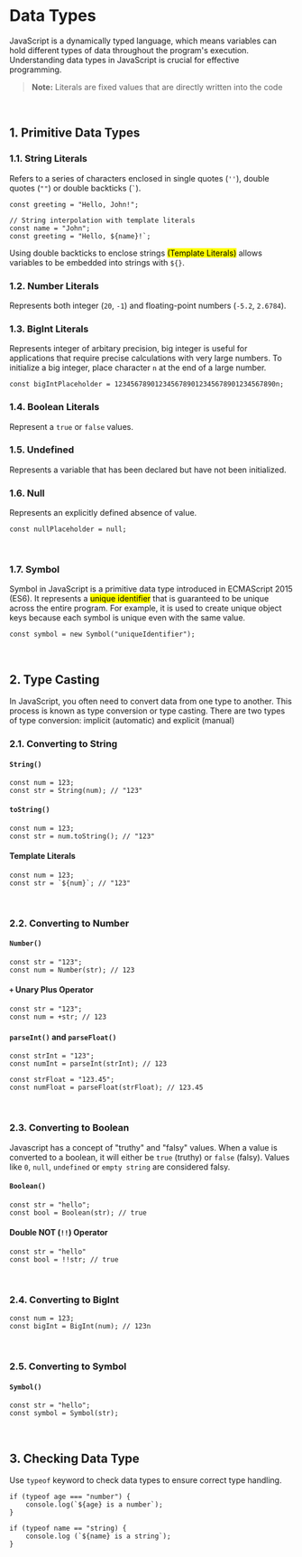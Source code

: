 # Data Types
JavaScript is a dynamically typed language, which means variables can hold different types of data throughout the program's execution. Understanding data types in JavaScript is crucial for effective programming.

> **Note:** Literals are fixed values that are directly written into the code

<br>

## 1. Primitive Data Types

### 1.1. String Literals
Refers to a series of characters enclosed in single quotes (`''`), double quotes (`""`) or double backticks (`` ` ``).
```
const greeting = "Hello, John!";

// String interpolation with template literals
const name = "John";
const greeting = "Hello, ${name}!`;
```
Using double backticks to enclose strings <mark>(Template Literals)</mark> allows variables to be embedded into strings with `${}`.
<br>

### 1.2. Number Literals
Represents both integer (`20`, `-1`) and floating-point numbers (`-5.2`, `2.6784`).
<br>

### 1.3. BigInt Literals
Represents integer of arbitary precision, big integer is useful for applications that require precise calculations with very large numbers. To initialize a big integer, place character `n` at the end of a large number.
```
const bigIntPlaceholder = 1234567890123456789012345678901234567890n;
```
  
### 1.4. Boolean Literals
Represent a `true` or `false` values.
<br>

### 1.5. Undefined
Represents a variable that has been declared but have not been initialized.
<br>

### 1.6. Null
Represents an explicitly defined absence of value.
```
const nullPlaceholder = null;
```
<br>

### 1.7. Symbol
Symbol in JavaScript is a primitive data type introduced in ECMAScript 2015 (ES6). It represents a <mark>unique identifier</mark> that is guaranteed to be unique across the entire program. For example, it is used to create unique object keys because each symbol is unique even with the same value.
```
const symbol = new Symbol("uniqueIdentifier");
```
<br>


## 2. Type Casting
In JavaScript, you often need to convert data from one type to another. This process is known as type conversion or type casting. There are two types of type conversion: implicit (automatic) and explicit (manual)

### 2.1. Converting to String
#### `String()`
```
const num = 123;
const str = String(num); // "123"
```

#### `toString()`
```
const num = 123;
const str = num.toString(); // "123"
```

#### Template Literals
```
const num = 123;
const str = `${num}`; // "123"
```
<br>

### 2.2. Converting to Number
#### `Number()`
```
const str = "123";
const num = Number(str); // 123
```

#### `+` Unary Plus Operator
```
const str = "123";
const num = +str; // 123
```

#### `parseInt()` and `parseFloat()`
```
const strInt = "123";
const numInt = parseInt(strInt); // 123

const strFloat = "123.45";
const numFloat = parseFloat(strFloat); // 123.45
```
<br>

### 2.3. Converting to Boolean
Javascript has a concept of "truthy" and "falsy" values. When a value is converted to a boolean, it will either be `true` (truthy) or `false` (falsy). Values like `0`, `null`, `undefined` or `empty string` are considered falsy.
#### `Boolean()`
```
const str = "hello";
const bool = Boolean(str); // true
```

#### Double NOT (`!!`) Operator
```
const str = "hello"
const bool = !!str; // true
```
<br>

### 2.4. Converting to BigInt
```
const num = 123;
const bigInt = BigInt(num); // 123n
```
<br>

### 2.5. Converting to Symbol
#### `Symbol()`
```
const str = "hello";
const symbol = Symbol(str);
```
<br>

## 3. Checking Data Type
Use `typeof` keyword to check data types to ensure correct type handling.

```
if (typeof age === "number") {
    console.log(`${age} is a number`);
}

if (typeof name == "string) {
    console.log (`${name} is a string`);
}
```
